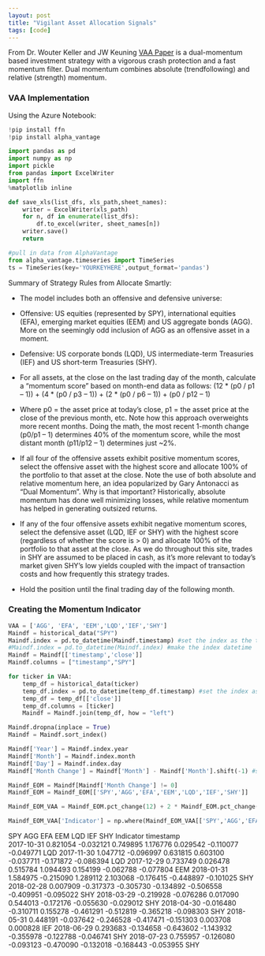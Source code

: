 ```yaml
---
layout: post
title: "Vigilant Asset Allocation Signals"
tags: [code]
---
```


From Dr. Wouter Keller and JW Keuning [VAA Paper](https://papers.ssrn.com/sol3/papers.cfm?abstract_id=3002624) is a dual-momentum based investment strategy with a vigorous crash protection and a fast momentum filter. Dual momentum combines absolute (trendfollowing) and relative (strength) momentum.


### VAA Implementation

Using the Azure Notebook:

```python
!pip install ffn
!pip install alpha_vantage

import pandas as pd
import numpy as np
import pickle
from pandas import ExcelWriter
import ffn
%matplotlib inline

def save_xls(list_dfs, xls_path,sheet_names):
    writer = ExcelWriter(xls_path)
    for n, df in enumerate(list_dfs):
        df.to_excel(writer, sheet_names[n])
    writer.save()
    return

#pull in data from AlphaVantage
from alpha_vantage.timeseries import TimeSeries
ts = TimeSeries(key='YOURKEYHERE',output_format='pandas')

```
Summary of Strategy Rules from Allocate Smartly:

* The model includes both an offensive and defensive universe:
* Offensive: US equities (represented by SPY), international equities (EFA), emerging market equities (EEM) and US aggregate bonds (AGG). More on the seemingly odd inclusion of AGG as an offensive asset in a moment.
* Defensive: US corporate bonds (LQD), US intermediate-term Treasuries (IEF) and US short-term Treasuries (SHY).
* For all assets, at the close on the last trading day of the month, calculate a “momentum score” based on month-end data as follows:
(12 * (p0 / p1 – 1)) + (4 * (p0 / p3 – 1)) + (2 * (p0 / p6 – 1)) + (p0 / p12 – 1)
* Where p0 = the asset price at today’s close, p1 = the asset price at the close of the previous month, etc.
Note how this approach overweights more recent months. Doing the math, the most recent 1-month change (p0/p1 – 1) determines 40% of the momentum score, while the most distant month (p11/p12 – 1) determines just ~2%.

* If all four of the offensive assets exhibit positive momentum scores, select the offensive asset with the highest score and allocate 100% of the portfolio to that asset at the close. Note the use of both absolute and relative momentum here, an idea popularized by Gary Antonacci as “Dual Momentum”. Why is that important? Historically, absolute momentum has done well minimizing losses, while relative momentum has helped in generating outsized returns.
* If any of the four offensive assets exhibit negative momentum scores, select the defensive asset (LQD, IEF or SHY) with the highest score (regardless of whether the score is > 0) and allocate 100% of the portfolio to that asset at the close. As we do throughout this site, trades in SHY are assumed to be placed in cash, as it’s more relevant to today’s market given SHY’s low yields coupled with the impact of transaction costs and how frequently this strategy trades.
* Hold the position until the final trading day of the following month.

### Creating the Momentum Indicator

```python
VAA = ['AGG', 'EFA', 'EEM','LQD','IEF','SHY']
Maindf = historical_data("SPY")
Maindf.index = pd.to_datetime(Maindf.timestamp) #set the index as the timestamp
#Maindf.index = pd.to_datetime(Maindf.index) #make the index datetime
Maindf = Maindf[['timestamp','close']]
Maindf.columns = ["timestamp","SPY"]

for ticker in VAA:
    temp_df = historical_data(ticker)
    temp_df.index = pd.to_datetime(temp_df.timestamp) #set the index as the timestamp
    temp_df = temp_df[['close']]
    temp_df.columns = [ticker]
    Maindf = Maindf.join(temp_df, how = "left")

Maindf.dropna(inplace = True)
Maindf = Maindf.sort_index()

Maindf['Year'] = Maindf.index.year
Maindf['Month'] = Maindf.index.month
Maindf['Day'] = Maindf.index.day
Maindf['Month Change'] = Maindf['Month'] - Maindf['Month'].shift(-1) #shift -1 moves row up

Maindf_EOM = Maindf[Maindf['Month Change'] != 0]
Maindf_EOM = Maindf_EOM[['SPY','AGG','EFA','EEM','LQD','IEF','SHY']]

Maindf_EOM_VAA = Maindf_EOM.pct_change(12) + 2 * Maindf_EOM.pct_change(6) + 4 * Maindf_EOM.pct_change(3) + 12 * Maindf_EOM.pct_change(1)

Maindf_EOM_VAA['Indicator'] = np.where(Maindf_EOM_VAA[['SPY','AGG','EFA','EEM']].min(axis = 1) > 0, Maindf_EOM_VAA[['SPY','AGG','EFA','EEM']].idxmax(axis = 1), Maindf_EOM_VAA[['LQD','IEF','SHY']].idxmax(axis = 1))
```


SPY	AGG	EFA	EEM	LQD	IEF	SHY	Indicator
timestamp								
2017-10-31	0.821054	-0.032121	0.749895	1.176776	0.029542	-0.110077	-0.049771	LQD
2017-11-30	1.047712	-0.096997	0.631815	0.603100	-0.037711	-0.171872	-0.086394	LQD
2017-12-29	0.733749	0.026478	0.515784	1.094493	0.154199	-0.062788	-0.077804	EEM
2018-01-31	1.584975	-0.215090	1.289112	2.103068	-0.176415	-0.448897	-0.101025	SHY
2018-02-28	0.007909	-0.317373	-0.305730	-0.134892	-0.506558	-0.409951	-0.095022	SHY
2018-03-29	-0.219928	-0.076286	0.017090	0.544013	-0.172176	-0.055630	-0.029012	SHY
2018-04-30	-0.016480	-0.310711	0.155278	-0.461291	-0.512819	-0.365218	-0.098303	SHY
2018-05-31	0.448191	-0.037642	-0.246528	-0.417471	-0.151303	0.003708	0.000828	IEF
2018-06-29	0.293683	-0.134658	-0.643602	-1.143932	-0.355978	-0.122788	-0.046741	SHY
2018-07-23	0.755957	-0.126080	-0.093123	-0.470090	-0.132018	-0.168443	-0.053955	SHY
